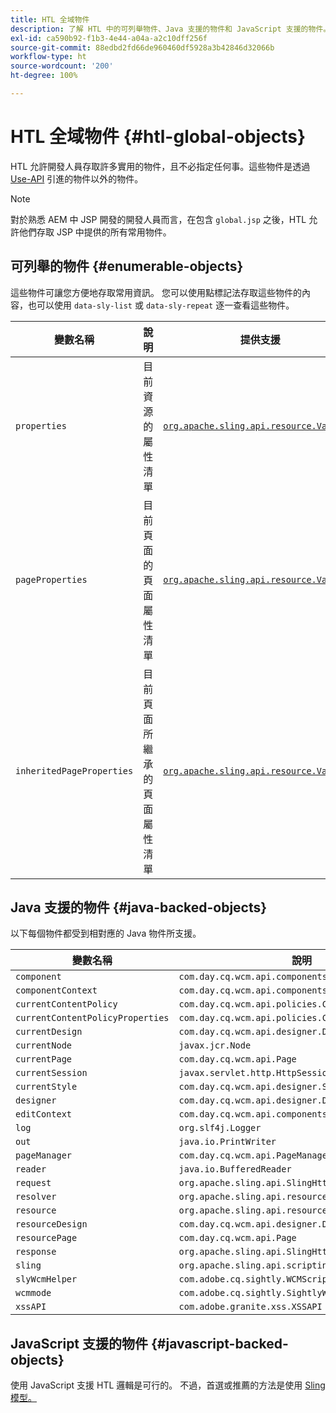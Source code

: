 ```yaml
---
title: HTL 全域物件
description: 了解 HTL 中的可列舉物件、Java 支援的物件和 JavaScript 支援的物件。
exl-id: ca590b92-f1b3-4e44-a04a-a2c10dff256f
source-git-commit: 88edbd2fd66de960460df5928a3b42846d32066b
workflow-type: ht
source-wordcount: '200'
ht-degree: 100%

---
```



# HTL 全域物件 {#htl-global-objects}

HTL 允許開發人員存取許多實用的物件，且不必指定任何事。這些物件是透過 [Use-API](java-use-api.md) 引進的物件以外的物件。

>[!NOTE]
>
>對於熟悉 AEM 中 JSP 開發的開發人員而言，在包含 `global.jsp` 之後，HTL 允許他們存取 JSP 中提供的所有常用物件。

## 可列舉的物件 {#enumerable-objects}

這些物件可讓您方便地存取常用資訊。 您可以使用點標記法存取這些物件的內容，也可以使用 `data-sly-list` 或 `data-sly-repeat` 逐一查看這些物件。

| 變數名稱 | 說明 | 提供支援 |
|--- |--- |--- |
| `properties` | 目前資源的屬性清單 | [`org.apache.sling.api.resource.ValueMap`](https://developer.adobe.com/experience-manager/reference-materials/6-5/javadoc/org/apache/sling/api/resource/ValueMap.html) |
| `pageProperties` | 目前頁面的頁面屬性清單 | [`org.apache.sling.api.resource.ValueMap`](https://developer.adobe.com/experience-manager/reference-materials/6-5/javadoc/org/apache/sling/api/resource/ValueMap.html) |
| `inheritedPageProperties` | 目前頁面所繼承的頁面屬性清單 | [`org.apache.sling.api.resource.ValueMap`](https://developer.adobe.com/experience-manager/reference-materials/6-5/javadoc/org/apache/sling/api/resource/ValueMap.html) |

## Java 支援的物件 {#java-backed-objects}

以下每個物件都受到相對應的 Java 物件所支援。

| 變數名稱 | 說明 |
|---|---|
| `component` | `com.day.cq.wcm.api.components.Component` |
| `componentContext` | `com.day.cq.wcm.api.components.ComponentContext` |
| `currentContentPolicy` | `com.day.cq.wcm.api.policies.ContentPolicy` |
| `currentContentPolicyProperties` | `com.day.cq.wcm.api.policies.ContentPolicy` |
| `currentDesign` | `com.day.cq.wcm.api.designer.Design` |
| `currentNode` | `javax.jcr.Node` |
| `currentPage` | `com.day.cq.wcm.api.Page` |
| `currentSession` | `javax.servlet.http.HttpSession` |
| `currentStyle` | `com.day.cq.wcm.api.designer.Style` |
| `designer` | `com.day.cq.wcm.api.designer.Designer` |
| `editContext` | `com.day.cq.wcm.api.components.EditContext` |
| `log` | `org.slf4j.Logger` |
| `out` | `java.io.PrintWriter` |
| `pageManager` | `com.day.cq.wcm.api.PageManager` |
| `reader` | `java.io.BufferedReader` |
| `request` | `org.apache.sling.api.SlingHttpServletRequest` |
| `resolver` | `org.apache.sling.api.resource.ResourceResolver` |
| `resource` | `org.apache.sling.api.resource.Resource` |
| `resourceDesign` | `com.day.cq.wcm.api.designer.Design` |
| `resourcePage` | `com.day.cq.wcm.api.Page` |
| `response` | `org.apache.sling.api.SlingHttpServletResponse` |
| `sling` | `org.apache.sling.api.scripting.SlingScriptHelper` |
| `slyWcmHelper` | `com.adobe.cq.sightly.WCMScriptHelper` |
| `wcmmode` | `com.adobe.cq.sightly.SightlyWCMMode` |
| `xssAPI` | `com.adobe.granite.xss.XSSAPI` |

## JavaScript 支援的物件 {#javascript-backed-objects}

使用 JavaScript 支援 HTL 邏輯是可行的。 不過，首選或推薦的方法是使用 [Sling 模型。](https://sling.apache.org/documentation/bundles/models.html)
